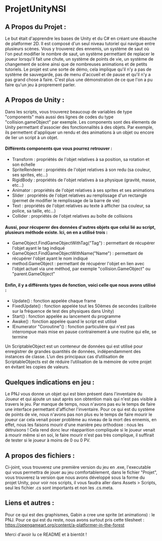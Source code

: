# ProjetUnityNSI


## A Propos du Projet : 

Le but était d'apprendre les bases de Unity et du C# en créant une ébauche de platformer 2D. Il est composé d'un seul niveau tutoriel qui navigue entre plusieurs scènes.
Vous y trouverez des ennemis, un système de saut où l'on peut modifier le nombre de saut, un système permettant de replacer le joueur lorsqu'il fait une chute, un système de points de vie, un système de changement de scène ainsi que de nombreuses animations et de petits tutoriels.
Le projet est une sorte de démo, cela implique qu'il n'y a pas de système de sauvegarde, pas de menu d'accueil et de pause et qu'il n'y a pas grand chose à faire. C'est plus une démonstration de ce que l'on a pu faire qu'un jeu à proprement parler.


## A Propos de Unity : 

Dans les scripts, vous trouverez beaucoup de variables de type "components" mais aussi des lignes de codes du type "collision.gameObject" par exemple.
Les components sont des élements de Unity permettant d'associer des fonctionnalités à des objets. Par exemple, ils permettent d'appliquer un rendu et des animations à un objet ou encore de lier un script à un objet.

#### Différents components que vous pourrez retrouver :

- Transform : propriétés de l'objet relatives à sa position, sa rotation et son échelle
- SpriteRenderer : propriétés de l'objet relatives à son redu (sa couleur, ses sprites, etc...)
- RigidBody : propriétés de l'objet relatives à sa physique (gravité, masse, etc...)
- Animator : propriétés de l'objet relatives à ses sprites et ses animations
- Slider : propriétés de l'objet relatives au remplissage d'un rectangle (permet de modifier le remplissage de la barre de vie)
- Text : propriétés de l'objet relatives au texte à afficher (sa couleur, sa police, sa taille, etc...)
- Collider : propriétés de l'objet relatives au boîte de collisions

#### Aussi, pour récuperer des données d'autres objets que celui lié au script, plusieurs méthode existe. Ici, on en a utilisé trois : 

- GameObject.FindGameObjectWithTag("Tag") : permettant de récupérer l'objet ayant le tag indiqué
- GameObject.FindGameObjectWithName("Name") : permettant de récupérer l'objet ayant le nom indiqué
- method.GameObject : permettant de récupérer l'objet en lien avec l'objet actuel via une méthod, par exemple "collision.GameObject" ou "parent.GameObject"

#### Enfin, il y a différents types de fonction, voici celle que nous avons utilisé :

- Update() : fonction appelée chaque frame
- FixedUpdate() : fonction appelée tout les 50èmes de secondes (calibrée sur la fréquence de test des physiques dans Unity)
- Start() : fonction appelée au lancement du programme
- Awake() : fonction appelée quand le script est utilisé
- IEnumerator "Coroutine"() : fonction particulière qui n'est pas interrompue mais mise en pause contrairement à une routine qui elle, se termine

Un ScriptableObject est un conteneur de données qui est utilisé pour enregistrer de grandes quantités de données, indépendamment des instances de classe. L’un des principaux cas d’utilisation de ScriptableObjects est de réduire l’utilisation de la mémoire de votre projet en évitant les copies de valeurs.


## Quelques indications en jeu : 

Le PNJ vous donne un objet qui est bien présent dans l'inventaire du Joueur et qui ajoute un saut après son obtention mais qui n'est pas visible à travers le jeu. Par manque de temps, nous n'avons pas eu le temps de faire une interface permettant d'afficher l'inventaire. 
Pour ce qui est du système de points de vie, nous n'avons pas non plus eu le temps de faire mourir le joueur car cela venait poser problème au niveau de la mort des ennemis, en effet, nous les faisons mourir d'une manière peu orthodoxe : nous les détruisons ! Cela rend donc leur réapparition compliquée si le joueur venait à mourir même si en soi, le faire mourir n'est pas très complique, il suffirait de tester si le joueur à moins de 0 ou 0 PV.


## A propos des fichiers :

Ci-joint, vous trouverez une première version du jeu en .exe, l'executable qui vous permettra de jouer au jeu comfortablement, dans le fichier "Projet", vous trouverez la version que nous avons développé sous la forme du projet Unity, pour voir nos scripts, il vous faudra aller dans Assets > Scripts, seul les fichier .cs sont importants et non les .cs.meta. 


## Liens et autres :

Pour ce qui est des graphismes, Gabin a cree une sprite (et animations) : le PNJ. Pour ce qui est du reste, nous avons surtout pris cette tilesheet :
https://opengameart.org/content/a-platformer-in-the-forest


Merci d'avoir lu ce README et à bientôt !